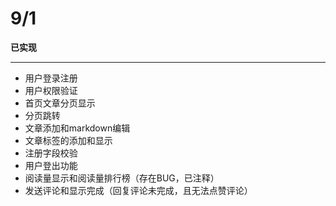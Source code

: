 # 9/1 #
**已实现**

----------

- 用户登录注册
- 用户权限验证
- 首页文章分页显示
- 分页跳转
- 文章添加和markdown编辑
- 文章标签的添加和显示
- 注册字段校验
- 用户登出功能
- 阅读量显示和阅读量排行榜（存在BUG，已注释）
- 发送评论和显示完成（回复评论未完成，且无法点赞评论）